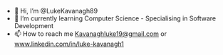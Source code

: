 - 👋 Hi, I’m @LukeKavanagh89
- 🌱 I’m currently learning Computer Science - Specialising in Software Development
- 📫 How to reach me Kavanaghluke19@gmail.com or www.linkedin.com/in/luke-kavanagh1

<!---
LukeKavanagh89/LukeKavanagh89 is a ✨ special ✨ repository because its `README.md` (this file) appears on your GitHub profile.
You can click the Preview link to take a look at your changes.
--->
